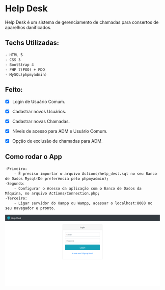 # Help Desk #

Help Desk é um sistema de gerenciamento de chamadas para consertos de aparelhos danificados.

## Techs Utilizadas: ##
	- HTML 5
	- CSS 3
	- BootStrap 4
    - PHP 7(POO) + PDO
	- MySQL(phpmyadmin)

## Feito: ##

- [X] Login de Usuário Comum.
- [X] Cadastrar novos Usuários.
- [X] Cadastrar novas Chamadas.
- [X] Níveis de acesso para ADM e Usuário Comum.
- [X] Opção de exclusão de chamadas para ADM.


## Como rodar o App ##

	-Primeiro:
		- É preciso importar o arquivo Actions/help_desl.sql no seu Banco de Dados Mysql(De preferência pelo phpmyadmin);
	-Segundo:
		- Configurar o Acesso da aplicação com o Banco de Dados da Máquina, no arquivo Actions/Connection.php;
	-Terceiro:
		- Ligar servidor do Xampp ou Wampp, acessar o localhost:8080 no seu navegador e pronto.


![Screenshot](./Assets/screens/login.png)